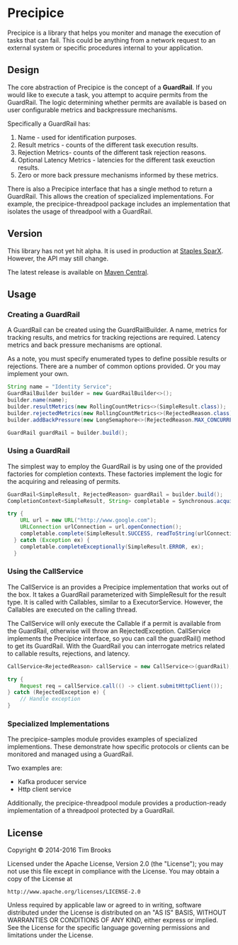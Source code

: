 # Precipice

Precipice is a library that helps you moniter and manage the execution of tasks that can fail. This could be anything from a network request to an external system or specific procedures internal to your application.

## Design

The core abstraction of Precipice is the concept of a **GuardRail**. If you would like to execute a task, you attempt to acquire permits from the GuardRail. The logic determining whether permits are available is based on user configurable metrics and backpressure mechanisms.

Specifically a GuardRail has:

1. Name - used for identification purposes.
2. Result metrics - counts of the different task execution results.
3. Rejection Metrics- counts of the different task rejection reasons.
4. Optional Latency Metrics - latencies for the different task exeuction results.
5. Zero or more back pressure mechanisms informed by these metrics.

There is also a Precipice interface that has a single method to return a GuardRail. This allows the creation of specialized implementations. For example, the precipice-threadpool package includes an implementation that isolates the usage of threadpool with a GuardRail.

## Version

This library has not yet hit alpha. It is used in production at [Staples SparX](http://www.staples-sparx.com). However, the API may still change.

The latest release is available on [Maven Central](http://search.maven.org/#search%7Cga%7C1%7CPrecipice).

## Usage

### Creating a GuardRail

A GuardRail can be created using the GuardRailBuilder. A name, metrics for tracking results, and metrics for tracking rejections are required. Latency metrics and back pressure mechanisms are optional.

As a note, you must specify enumerated types to define possible results or rejections. There are a number of common options provided. Or you may implement your own.

```java
String name = "Identity Service";
GuardRailBuilder builder = new GuardRailBuilder<>();
builder.name(name);
builder.resultMetrics(new RollingCountMetrics<>(SimpleResult.class));
builder.rejectedMetrics(new RollingCountMetrics<>(RejectedReason.class))
builder.addBackPressure(new LongSemaphore<>(RejectedReason.MAX_CONCURRENCY, 10));

GuardRail guardRail = builder.build();
```

### Using a GuardRail

The simplest way to employ the GuardRail is by using one of the provided factories for completion contexts. These factories implement the logic for the acquiring and releasing of permits.

```java
GuardRail<SimpleResult, RejectedReason> guardRail = builder.build();
CompletionContext<SimpleResult, String> completable = Synchronous.acquirePermitsAndCompletable(guardRail, 1L);

try {
    URL url = new URL("http://www.google.com");
    URLConnection urlConnection = url.openConnection();
    completable.complete(SimpleResult.SUCCESS, readToString(urlConnection.getInputStream()));
  } catch (Exception ex) {
    completable.completeExceptionally(SimpleResult.ERROR, ex);
  }
```

### Using the CallService

The CallService is an provides a Precipice implementation that works out of the box. It takes a GuardRail parameterized with SimpleResult for the result type. It is called with Callables, similar to a ExecutorService. However, the Callables are executed on the calling thread.

The CallService will only execute the Callable if a permit is available from the GuardRail, otherwise will throw an RejectedException. CallService implements the Precipice interface, so you can call the guardRail() method to get its GuardRail. With the GuardRail you can interrogate metrics related to callable results, rejections, and latency.

```java
CallService<RejectedReason> callService = new CallService<>(guardRail);

try {
	Request req = callService.call(() -> client.submitHttpClient());
} catch (RejectedException e) {
	// Handle exception
}
```

### Specialized Implementations

The precipice-samples module provides examples of specialized implementions. These demonstrate how specific protocols or clients can be monitored and managed using a GuardRail.

Two examples are:
- Kafka producer service
- Http client service

Additionally, the precipice-threadpool module provides a production-ready implementation of a threadpool protected by a GuardRail.

## License

Copyright © 2014-2016 Tim Brooks

Licensed under the Apache License, Version 2.0 (the "License");
you may not use this file except in compliance with the License.
You may obtain a copy of the License at

    http://www.apache.org/licenses/LICENSE-2.0

Unless required by applicable law or agreed to in writing, software
distributed under the License is distributed on an "AS IS" BASIS,
WITHOUT WARRANTIES OR CONDITIONS OF ANY KIND, either express or implied.
See the License for the specific language governing permissions and
limitations under the License.